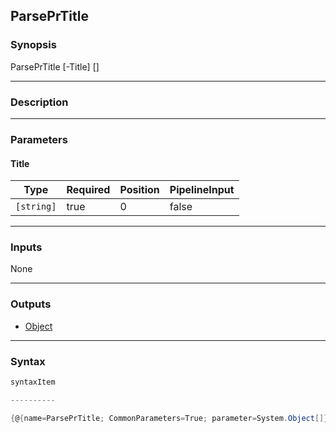 ParsePrTitle
------------

### Synopsis

ParsePrTitle [-Title] <string> [<CommonParameters>]

---

### Description

---

### Parameters
#### **Title**

|Type      |Required|Position|PipelineInput|
|----------|--------|--------|-------------|
|`[string]`|true    |0       |false        |

---

### Inputs
None

---

### Outputs
* [Object](https://learn.microsoft.com/en-us/dotnet/api/System.Object)

---

### Syntax
```PowerShell
syntaxItem
```
```PowerShell
----------
```
```PowerShell
{@{name=ParsePrTitle; CommonParameters=True; parameter=System.Object[]}}
```
